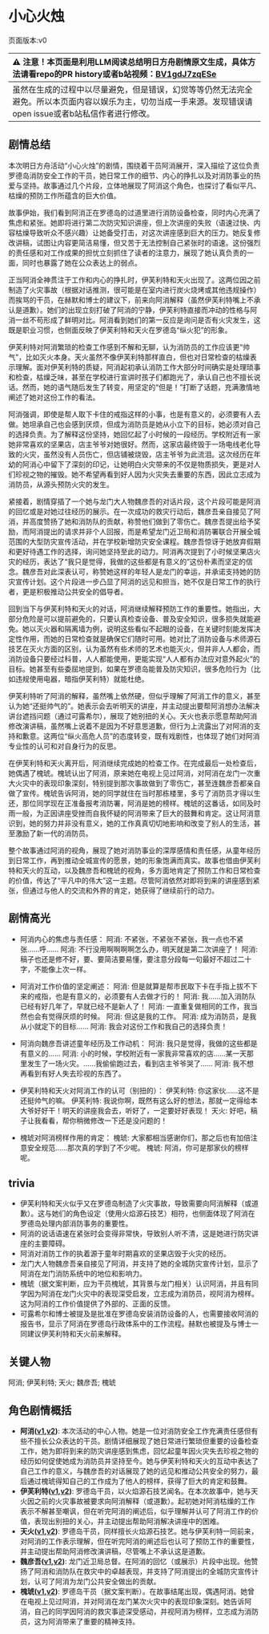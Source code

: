 # 小心火烛
页面版本:v0
 

| :warning: 注意！本页面是利用LLM阅读总结明日方舟剧情原文生成，具体方法请看repo的PR history或者b站视频：[BV1gdJ7zqESe](https://www.bilibili.com/video/BV1gdJ7zqESe/)         |
|:----------------------------|
| 虽然在生成的过程中以尽量避免，但是错误，幻觉等等仍然无法完全避免。所以本页面内容以娱乐为主，切勿当成一手来源。发现错误请open issue或者b站私信作者进行修改。|



## 剧情总结
本次明日方舟活动“小心火烛”的剧情，围绕着干员阿消展开，深入描绘了这位负责罗德岛消防安全工作的干员，她日常工作的细节、内心的挣扎以及对消防事业的热爱与坚持。故事通过几个片段，立体地展现了阿消这个角色，也探讨了看似平凡、枯燥的预防工作所蕴含的巨大价值。

故事伊始，我们看到阿消正在罗德岛的过道里进行消防设备检查，同时内心充满了焦虑和紧张。她即将进行第二次防灾知识讲座，但上次讲座的失败（语速过快、内容枯燥导致听众不感兴趣）让她备受打击，对这次讲座感到巨大的压力。她反复修改讲稿，试图让内容更简洁易懂，但又苦于无法控制自己紧张时的语速。这份强烈的责任感和对工作成果的担忧立刻抓住了读者的注意力，展现了她认真负责的一面，同时也暴露了她在公众表达上的弱点。

正当阿消全神贯注于工作和内心的挣扎时，伊芙利特和天火出现了。这两位因之前制造了火灾事故（根据对话推测，很可能是在室内进行炭火烧烤或其他违规操作）而挨骂的干员，在赫默和博士的建议下，前来向阿消解释（虽然伊芙利特嘴上不承认是道歉）。她们的出现立刻打破了阿消的宁静，伊芙利特直接而冲动的性格与阿消一丝不苟形成了鲜明对比。阿消看到她们的第一反应是询问是否有火灾发生，这既是职业习惯，也侧面反映了伊芙利特和天火在罗德岛“纵火犯”的形象。

伊芙利特对阿消繁琐的检查工作感到不解和无聊，认为消防员的工作应该更“帅气”，比如灭火本身。天火虽然不像伊芙利特那样直白，但也对日常检查的枯燥表示理解。面对伊芙利特的质疑，阿消起初承认消防工作大部分时间确实是处理琐事和检查，枯燥乏味，甚至在学校进行宣讲时孩子们都跑光了，承认自己也不擅长说话。然而，她的语气随后发生了转变，用坚定的“但是！”打断了话题，充满激情地阐述了她对这份工作的看法。

阿消强调，即使是帮人取下卡住的戒指这样的小事，也是有意义的，必须要有人去做。她坦承自己也会感到厌烦，但成为消防员是她从小立下的目标，她必须对自己的选择负责。为了解释这份坚持，她回忆起了小时候的一段经历。学校附近有一家她非常喜欢的坚果店，店主爷爷对她很好。然而，这家店最终毁于一场电线老化导致的火灾，虽然没有人员伤亡，但店铺被烧毁，店主爷爷为此流泪。这次经历在年幼的阿消心中留下了深刻的印记，让她明白火灾带来的不仅是物质损失，更是对人们珍视之物的摧毁。她不希望再看到好人因为火灾失去重要的东西，因此立志成为消防员，从源头预防火灾的发生。

紧接着，剧情穿插了一个她与龙门大人物魏彦吾的对话片段，这个片段可能是阿消的回忆或是对她过往经历的展示。在一次成功的救灾行动后，魏彦吾亲自接见了阿消，并高度赞扬了她和消防队的贡献，称赞他们做到了零伤亡。魏彦吾提出给予奖励，而阿消提出的请求并非个人回报，而是希望龙门近卫局和消防署联合开展全城范围的大型防灾宣传活动，并在学校新增防灾安全课程。魏彦吾惊讶于她放弃假期和更好待遇工作的选择，询问她坚持至此的动力。阿消再次提到了小时候坚果店火灾的经历，表达了“我只是觉得，我做的这些都是有意义的”这份朴素而坚定的信念。魏彦吾对此深表认可，称赞她这样的年轻人是龙门的幸运，并承诺支持她的防灾宣传计划。这个片段进一步凸显了阿消的远见和担当，她不仅是日常工作的执行者，更是积极推动公共安全的倡导者。

回到当下与伊芙利特和天火的对话，阿消继续解释预防工作的重要性。她指出，大部分危险是可以提前避免的，只要认真检查设备、普及安全知识，很多损失就能避免。她以灭火器和隔离墙为例，说明这些看似不起眼的设备，在关键时刻能发挥决定性作用，而她的日常检查就是确保它们随时可用。她对比了消防设备与术师源石技艺在灭火方面的区别，认为虽然有些术师的艺术也能灭火，但并非人人都会，而消防设备只要经过科普，人人都能使用，更能实现“人人都有办法应对意外起火”的目标。她甚至有些委屈地提到，如果在罗德岛能普及防灾知识，很多危险行为（比如违规使用电器，暗指伊芙利特）就能杜绝。

伊芙利特听了阿消的解释，虽然嘴上依然硬，但似乎理解了阿消工作的意义，甚至认为她“还挺帅气的”。她表示会去听明天的讲座，并主动提出要帮阿消想办法解决讲台遮挡问题（通过可露希尔），展现了她别扭的关心。天火也表示愿意帮助阿消修改演讲稿，虽然嘴上说着不是因为不好意思道歉，但行为上流露出了对阿消的支持和歉意。这两位“纵火高危人员”的态度转变，既有戏剧性，也体现了她们对阿消专业性的认可和对自身行为的反思。

在伊芙利特和天火离开后，阿消继续完成她的检查工作。在完成最后一处检查后，她偶遇了槐琥。槐琥认出了阿消，原来她在电视上见过阿消，对阿消在龙门一次重大火灾中的表现印象深刻，特别提到那次事故做到了零伤亡，甚至连魏彦吾都亲自做了宣传。槐琥告诉阿消，她的同学就住在当时那栋楼里，多亏了消防员才得以生还，那位同学现在正准备报考消防署，阿消是她的榜样。槐琥的这番话，如同及时雨一般，为正因讲座受挫而自我怀疑的阿消带来了巨大的鼓舞和肯定。这让阿消意识到，她的努力并非没有意义，她的工作真真切切地影响和改变了别人的生活，甚至激励了新一代的消防员。

整个故事通过阿消的视角，展现了她对消防事业的深厚感情和责任感，从童年经历到日常工作，再到推动全城宣传的愿景，她的形象饱满而真实。故事也借由伊芙利特和天火的互动，以及魏彦吾和槐琥的视角，多方面地肯定了预防工作和日常检查的价值，传达了“平凡中的伟大”这一主题。尽管阿消依然对即将到来的讲座感到紧张，但通过与他人的交流和外界的肯定，她获得了继续前行的动力。
## 剧情高光
-   阿消内心的焦虑与责任感：
    阿消: 不紧张，不紧张不紧张，我一点也不紧张......呼......
    阿消: 不行没用啊啊啊啊怎么办，明天就是第二次讲座了！
    阿消: 稿子也还是修不好，要、要简洁要易懂，要注意分段每一句最好不超过二十字，不能像上次一样。

-   阿消对工作价值的坚定阐述：
    阿消: 但是就算是帮市民取下卡在手指上拔不下来的戒指，也是有意义的，必须要有人去做才行的！
    阿消: 我......加入消防队已经有好几年了，早就已经不是新人了！
    阿消: 一直重复做相同的工作，我当然也会有觉得厌烦的时候。
    阿消: 但这是我的工作。
    阿消: 成为消防员，是我从小就定下的目标......
    阿消: 我会对这份工作和我自己的选择负责！

-   阿消向魏彦吾讲述童年经历及工作动机：
    阿消: 我只是觉得，我做的这些都是有意义的......
    阿消: 小的时候，学校附近有一家我非常喜欢的店......某一天那里发生了一场火灾。......我偷偷跑过去，看到店主爷爷哭了......
    阿消: 我不想再看到有好人失去珍视的东西了。

-   伊芙利特和天火对阿消工作的认可（别扭的）：
    伊芙利特: 你这家伙......这不是还挺帅气的嘛。
    伊芙利特: 我说你啊，既然有这么好的想法，那就一定得给本大爷好好干！明天的讲座我会去，听好了，一定要好好表现！
    天火: 好吧，稿子让我看看，帮你稍微修改一下还是没问题的！

-   槐琥对阿消榜样作用的肯定：
    槐琥: 大家都相当感谢你们，那之后也有加倍注意安全规范......那次真的学到了不少呢。
    槐琥: 阿消，你可是那家伙的榜样呢。
## trivia
*   伊芙利特和天火似乎又在罗德岛制造了火灾事故，导致需要向阿消解释（或道歉）。这与她们的角色设定（使用火焰源石技艺）相符，也侧面体现了阿消在罗德岛处理内部消防事务的重要性。
*   阿消的说话语速在紧张时会变得非常快，导致别人听不清，这是她进行防灾讲座的主要障碍。
*   阿消对消防工作的执着源于童年时期喜欢的坚果店毁于火灾的经历。
*   龙门大人物魏彦吾亲自接见了阿消，并支持了她的全城防灾宣传计划，显示了阿消在龙门消防系统中的地位和影响力。
*   槐琥（据文案判断，应为干员槐琥，其背景与龙门相关）认识阿消，并且有同学因为阿消在龙门火灾中的表现深受启发，立志成为消防员，视阿消为榜样。这为阿消的工作价值提供了外部的、正面的反馈。
*   可露希尔和博士被提及是批准在罗德岛安装消防设备的人，也需要接收阿消的报告书，显示了阿消在罗德岛行政体系中的工作流程。赫默也被提及与博士一同建议伊芙利特和天火前来解释。
## 关键人物
阿消; 伊芙利特; 天火; 魏彦吾; 槐琥
## 角色剧情概括
-   **阿消([v1](../chars/char_277_sqrrel.md),[v2](../char_v3/char_277_sqrrel.md))**: 本次活动的中心人物。她是一位对消防安全工作充满责任感但有些不擅长公众表达的干员。剧情详细展现了她日常进行繁琐但重要的设备检查工作，她为即将到来的防灾讲座感到焦虑，回忆起童年因火灾失去珍视之物的经历如何促使她成为消防员并坚持至今。她与伊芙利特和天火的互动中表达了自己工作的意义，与魏彦吾的对话展现了她的远见和推动公共安全的努力，最后通过槐琥得知自己的工作成为了他人的榜样，获得了巨大的肯定和鼓舞。
-   **伊芙利特([v1](../chars/char_134_ifrit.md),[v2](../char_v3/char_134_ifrit.md))**: 罗德岛干员，以火焰源石技艺闻名。在本次故事中，她与天火因之前的火灾事故被要求向阿消解释（或道歉）。起初她对阿消枯燥的工作表示不解甚至嘲讽，但在听完阿消的阐述后，似乎理解并认可了阿消工作的价值，表现出别扭的关心，并主动提出帮助阿消解决讲座中的困难。
-   **天火([v1](../chars/char_166_skfire.md),[v2](../char_v3/char_166_skfire.md))**: 罗德岛干员，同样擅长火焰源石技艺。她与伊芙利特一同前来，对阿消的工作表示理解，但在听完阿消的阐述后也认可了预防工作的重要性，并主动提出帮助阿消修改演讲稿，尽管嘴上不承认这是道歉。
-   **魏彦吾([v1](../chars/extended_char_wei_yan_wu.md),[v2](../char_v3/extended_char_wei_yan_wu.md))**: 龙门近卫局总督。在阿消的回忆（或展示）片段中出现。他赞扬了阿消和消防队在救灾中的卓越表现，并支持了阿消提出的全城防灾宣传计划，认可了阿消为龙门公共安全做出的贡献。
-   **槐琥([v1](../chars/char_243_waaifu.md),[v2](../char_v3/char_243_waaifu.md))**: 罗德岛干员（据文案判断）。在故事结尾出现，偶遇阿消。她曾在电视上见过阿消，并对阿消在龙门某次火灾中的表现印象深刻。她告诉阿消，自己的同学因阿消的救灾事迹深受感动，并视阿消为榜样，立志成为消防员，这为阿消带来了重要的精神支持。